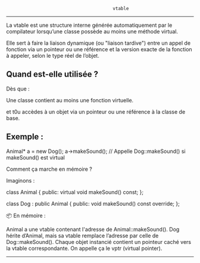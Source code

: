                                             vtable
****************************************************************************************************

La vtable est une structure interne générée automatiquement par le compilateur lorsqu’une classe 
possède au moins une méthode virtual.

Elle sert à faire la liaison dynamique (ou "liaison tardive") entre un appel de fonction via un pointeur 
ou une référence et la version exacte de la fonction à appeler, selon le type réel de l’objet.

Quand est-elle utilisée ?
-------------------------

Dès que :

Une classe contient au moins une fonction virtuelle.

et t0u accèdes à un objet via un pointeur ou une référence à la classe de base.

Exemple :
---------

Animal* a = new Dog();
a->makeSound(); // Appelle Dog::makeSound() si makeSound() est virtual

Comment ça marche en mémoire ?

Imaginons :

class Animal 
{
public:
    virtual void makeSound() const;
};

class Dog : public Animal 
{
public:
    void makeSound() const override;
};

📦 En mémoire :

Animal a une vtable contenant l'adresse de Animal::makeSound().
Dog hérite d’Animal, mais sa vtable remplace l’adresse par celle de Dog::makeSound().
Chaque objet instancié contient un pointeur caché vers la vtable correspondante. 
On appelle ça le vptr (virtual pointer).

********************************************************************************************************
